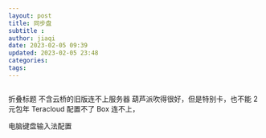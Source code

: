 ```yaml
---
layout: post
title: 同步盘
subtitle :
author: jiaqi
date: 2023-02-05 09:39
updated: 2023-02-05 23:48
categories: 
tags: 
---
```

```toc
```


折叠标题
不含云桥的旧版连不上服务器
葫芦派吹得很好，但是特别卡，也不能 2 元包年
Teracloud 配置不了
Box 连不上，

电脑键盘输入法配置

